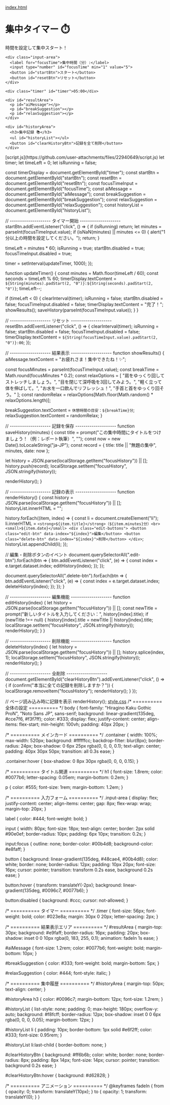 [index.html](https://github.com/user-attachments/files/22940648/index.html)
<!DOCTYPE html>
<html lang="ja">
<head>
  <meta charset="UTF-8" />
  <meta name="viewport" content="width=device-width, initial-scale=1.0" />
  <title>集中タイマー</title>
  <link rel="stylesheet" href="style.css" />
</head>
<body>
  <div class="container">
    <h1>集中タイマー ⏱️</h1>
    <p>時間を設定して集中スタート！</p>

    <div class="input-area">
      <label for="focusTime">集中時間（分）:</label>
      <input type="number" id="focusTime" min="1" value="5">
      <button id="startBtn">スタート</button>
      <button id="resetBtn">リセット</button>
    </div>

    <div class="timer" id="timer">05:00</div>

    <div id="resultArea">
      <p id="aiMessage"></p>
      <p id="breakSuggestion"></p>
      <p id="relaxSuggestion"></p>
    </div>

    <div id="historyArea">
      <h3>集中記録 📚</h3>
      <ul id="historyList"></ul>
      <button id="clearHistoryBtn">記録を全て削除</button>
    </div>
  </div>

  <script src="script.js"></script>
</body>
</html>
[script.js](https://github.com/user-attachments/files/22940649/script.js)
let timer;
let timeLeft = 0;
let isRunning = false;

const timerDisplay = document.getElementById("timer");
const startBtn = document.getElementById("startBtn");
const resetBtn = document.getElementById("resetBtn");
const focusTimeInput = document.getElementById("focusTime");
const aiMessage = document.getElementById("aiMessage");
const breakSuggestion = document.getElementById("breakSuggestion");
const relaxSuggestion = document.getElementById("relaxSuggestion");
const historyList = document.getElementById("historyList");

// -------------------- タイマー開始 --------------------
startBtn.addEventListener("click", () => {
  if (isRunning) return;
  let minutes = parseInt(focusTimeInput.value);
  if (isNaN(minutes) || minutes <= 0) {
    alert("1分以上の時間を設定してください。");
    return;
  }

  timeLeft = minutes * 60;
  isRunning = true;
  startBtn.disabled = true;
  focusTimeInput.disabled = true;

  timer = setInterval(updateTimer, 1000);
});

function updateTimer() {
  const minutes = Math.floor(timeLeft / 60);
  const seconds = timeLeft % 60;
  timerDisplay.textContent = `${String(minutes).padStart(2, "0")}:${String(seconds).padStart(2, "0")}`;
  timeLeft--;

  if (timeLeft < 0) {
    clearInterval(timer);
    isRunning = false;
    startBtn.disabled = false;
    focusTimeInput.disabled = false;
    timerDisplay.textContent = "完了！";
    showResults();
    saveHistory(parseInt(focusTimeInput.value));
  }
}

// -------------------- リセット --------------------
resetBtn.addEventListener("click", () => {
  clearInterval(timer);
  isRunning = false;
  startBtn.disabled = false;
  focusTimeInput.disabled = false;
  timerDisplay.textContent = `${String(focusTimeInput.value).padStart(2, "0")}:00`;
});

// -------------------- 結果表示 --------------------
function showResults() {
  aiMessage.textContent = "お疲れさま！集中できたね！✨";

  const focusMinutes = parseInt(focusTimeInput.value);
  const breakTime = Math.round(focusMinutes * 0.2);
  const relaxOptions = [
    "肩をゆっくり回してストレッチしましょう。",
    "目を閉じて深呼吸を3回してみよう。",
    "軽く立って体を伸ばして。",
    "お水を一口飲んでリフレッシュ！",
    "手首と首をゆっくり回そう。"
  ];
  const randomRelax = relaxOptions[Math.floor(Math.random() * relaxOptions.length)];

  breakSuggestion.textContent = `休憩時間の目安：${breakTime}分`;
  relaxSuggestion.textContent = randomRelax;
}

// -------------------- 記録を保存 --------------------
function saveHistory(minutes) {
  const title = prompt("この集中時間にタイトルをつけましょう！（例：レポート執筆）", "");
  const now = new Date().toLocaleString("ja-JP");
  const record = {
    title: title || "無題の集中",
    minutes,
    date: now
  };

  let history = JSON.parse(localStorage.getItem("focusHistory")) || [];
  history.push(record);
  localStorage.setItem("focusHistory", JSON.stringify(history));

  renderHistory();
}

// -------------------- 記録の表示 --------------------
function renderHistory() {
  const history = JSON.parse(localStorage.getItem("focusHistory")) || [];
  historyList.innerHTML = "";

  history.forEach((item, index) => {
    const li = document.createElement("li");
    li.innerHTML = `
      <strong>${item.title}</strong>（${item.minutes}分）<br>
      <small>${item.date}</small>
      <div class="edit-buttons">
        <button class="edit-btn" data-index="${index}">編集</button>
        <button class="delete-btn" data-index="${index}">削除</button>
      </div>
    `;
    historyList.appendChild(li);
  });

  // 編集・削除ボタンのイベント
  document.querySelectorAll(".edit-btn").forEach(btn => {
    btn.addEventListener("click", (e) => {
      const index = e.target.dataset.index;
      editHistory(index);
    });
  });

  document.querySelectorAll(".delete-btn").forEach(btn => {
    btn.addEventListener("click", (e) => {
      const index = e.target.dataset.index;
      deleteHistory(index);
    });
  });
}

// -------------------- 編集機能 --------------------
function editHistory(index) {
  let history = JSON.parse(localStorage.getItem("focusHistory")) || [];
  const newTitle = prompt("新しいタイトルを入力してください：", history[index].title);
  if (newTitle !== null) {
    history[index].title = newTitle || history[index].title;
    localStorage.setItem("focusHistory", JSON.stringify(history));
    renderHistory();
  }
}

// -------------------- 削除機能 --------------------
function deleteHistory(index) {
  let history = JSON.parse(localStorage.getItem("focusHistory")) || [];
  history.splice(index, 1);
  localStorage.setItem("focusHistory", JSON.stringify(history));
  renderHistory();
}

// -------------------- 全削除 --------------------
document.getElementById("clearHistoryBtn").addEventListener("click", () => {
  if (confirm("本当に全ての記録を削除しますか？")) {
    localStorage.removeItem("focusHistory");
    renderHistory();
  }
});

// ページ読み込み時に記録を表示
renderHistory();
[style.css](https://github.com/user-attachments/files/22940652/style.css)
/* ========== 全体の設定 ========== */
body {
  font-family: "Hiragino Kaku Gothic ProN", "Noto Sans JP", sans-serif;
  background: linear-gradient(135deg, #cce7f6, #f3f7ff);
  color: #333;
  display: flex;
  justify-content: center;
  align-items: flex-start;
  min-height: 100vh;
  padding: 40px 20px;
}

/* ========== メインカード ========== */
.container {
  width: 100%;
  max-width: 520px;
  background: #ffffffcc;
  backdrop-filter: blur(8px);
  border-radius: 24px;
  box-shadow: 0 6px 25px rgba(0, 0, 0, 0.1);
  text-align: center;
  padding: 40px 30px 50px;
  transition: all 0.3s ease;
}

.container:hover {
  box-shadow: 0 8px 30px rgba(0, 0, 0, 0.15);
}

/* ========== タイトル関連 ========== */
h1 {
  font-size: 1.8rem;
  color: #0077b6;
  letter-spacing: 0.05em;
  margin-bottom: 0.2em;
}

p {
  color: #555;
  font-size: 1rem;
  margin-bottom: 1.2em;
}

/* ========== 入力フォーム ========== */
.input-area {
  display: flex;
  justify-content: center;
  align-items: center;
  gap: 8px;
  flex-wrap: wrap;
  margin-top: 20px;
}

label {
  color: #444;
  font-weight: bold;
}

input {
  width: 80px;
  font-size: 18px;
  text-align: center;
  border: 2px solid #90e0ef;
  border-radius: 10px;
  padding: 6px 10px;
  transition: 0.2s;
}

input:focus {
  outline: none;
  border-color: #00b4d8;
  background-color: #e8faff;
}

button {
  background: linear-gradient(135deg, #48cae4, #00b4d8);
  color: white;
  border: none;
  border-radius: 12px;
  padding: 10px 20px;
  font-size: 16px;
  cursor: pointer;
  transition: transform 0.2s ease, background 0.2s ease;
}

button:hover {
  transform: translateY(-2px);
  background: linear-gradient(135deg, #0096c7, #0077b6);
}

button:disabled {
  background: #ccc;
  cursor: not-allowed;
}

/* ========== タイマー ========== */
.timer {
  font-size: 56px;
  font-weight: bold;
  color: #023e8a;
  margin: 30px 0 20px;
  letter-spacing: 2px;
}

/* ========== 結果表示エリア ========== */
#resultArea {
  margin-top: 30px;
  background: #e9faff;
  border-radius: 16px;
  padding: 20px;
  box-shadow: inset 0 0 10px rgba(0, 183, 255, 0.1);
  animation: fadeIn 1s ease;
}

#aiMessage {
  font-size: 1.2rem;
  color: #0077b6;
  font-weight: bold;
  margin-bottom: 10px;
}

#breakSuggestion {
  color: #333;
  font-weight: bold;
  margin-bottom: 5px;
}

#relaxSuggestion {
  color: #444;
  font-style: italic;
}

/* ========== 集中履歴 ========== */
#historyArea {
  margin-top: 50px;
  text-align: center;
}

#historyArea h3 {
  color: #0096c7;
  margin-bottom: 12px;
  font-size: 1.2rem;
}

#historyList {
  list-style: none;
  padding: 0;
  max-height: 180px;
  overflow-y: auto;
  background: #f8fcff;
  border-radius: 12px;
  box-shadow: inset 0 0 6px rgba(0, 0, 0, 0.05);
  margin-bottom: 12px;
}

#historyList li {
  padding: 10px;
  border-bottom: 1px solid #e6f2ff;
  color: #333;
  font-size: 0.95rem;
}

#historyList li:last-child {
  border-bottom: none;
}

#clearHistoryBtn {
  background: #ff6b6b;
  color: white;
  border: none;
  border-radius: 8px;
  padding: 8px 14px;
  font-size: 14px;
  cursor: pointer;
  transition: background 0.2s ease;
}

#clearHistoryBtn:hover {
  background: #d62828;
}

/* ========== アニメーション ========== */
@keyframes fadeIn {
  from { opacity: 0; transform: translateY(10px); }
  to { opacity: 1; transform: translateY(0); }
}
